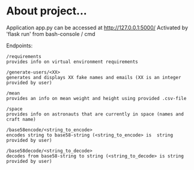 # About project...

Application app.py can be accessed at http://127.0.0.1:5000/
Activated by 'flask run' from bash-console / cmd

Endpoints:
```
/requirements
provides info on virtual environment requirements

/generate-users/<XX>
generates and displays XX fake names and emails (XX is an integer provided by user)

/mean
provides an info on mean weight and height using provided .csv-file

/space
provides info on astronauts that are currently in space (names and craft name)

/base58encode/<string_to_encode>
encodes string to base58-string (<string_to_encode> is  string provided by user)

/base58decode/<string_to_decode>
decodes from base58-string to string (<string_to_decode> is string provided by user)

```
